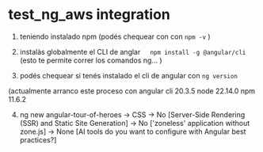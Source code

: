 # test_ng_aws integration

1. teniendo instalado npm (podés chequear con con `npm -v` )

2. instalàs globalmente el CLI de anglar     `npm install -g @angular/cli`
(esto te permite correr los comandos ng... )

3. podés chequear si tenés instalado el cli de angular con `ng version`

(actualmente arranco este proceso con angular cli 20.3.5 node 22.14.0 npm 11.6.2

4. ng new angular-tour-of-heroes
	-> CSS
	-> No [Server-Side Rendering (SSR) and Static Site Generation]
	-> No ['zoneless' application without zone.js]
	-> None [AI tools do you want to configure with Angular best practices?]

